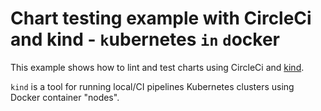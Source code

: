 # Chart testing example with CircleCi and kind - `k`ubernetes `in` `d`ocker

This example shows how to lint and test charts using CircleCi and [kind](https://github.com/kubernetes-sigs/kind).

`kind` is a tool for running local/CI pipelines Kubernetes clusters using Docker container "nodes".  
